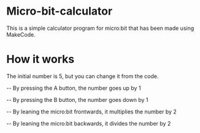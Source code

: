 # Micro-bit-calculator

This is a simple calculator program for micro:bit that has been made using MakeCode.

# How it works
The initial number is 5, but you can change it from the code.

-- By pressing the A button, the number goes up by 1

-- By pressing the B button, the number goes down by 1

-- By leaning the micro:bit frontwards, it multiplies the number by 2

-- By leaning the micro:bit backwards, it divides the number by 2